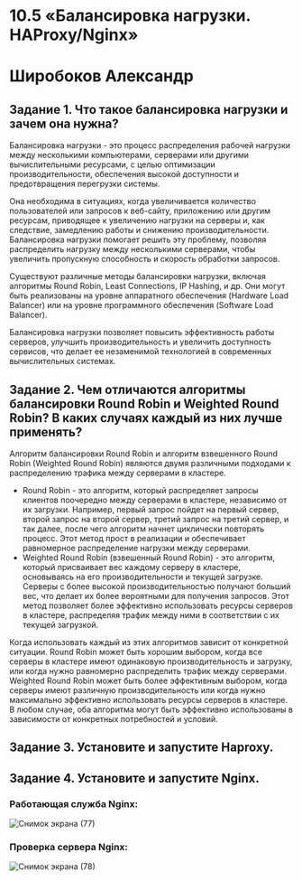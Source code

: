 # 10.5 «Балансировка нагрузки. HAProxy/Nginx»
# Широбоков Александр
## Задание 1. Что такое балансировка нагрузки и зачем она нужна?
Балансировка нагрузки - это процесс распределения рабочей нагрузки между несколькими компьютерами, серверами или другими вычислительными ресурсами, с целью оптимизации производительности, обеспечения высокой доступности и предотвращения перегрузки системы.

Она необходима в ситуациях, когда увеличивается количество пользователей или запросов к веб-сайту, приложению или другим ресурсам, приводящее к увеличению нагрузки на серверы и, как следствие, замедлению работы и снижению производительности. Балансировка нагрузки помогает решить эту проблему, позволяя распределить нагрузку между несколькими серверами, чтобы увеличить пропускную способность и скорость обработки запросов.

Существуют различные методы балансировки нагрузки, включая алгоритмы Round Robin, Least Connections, IP Hashing, и др. Они могут быть реализованы на уровне аппаратного обеспечения (Hardware Load Balancer) или на уровне программного обеспечения (Software Load Balancer).

Балансировка нагрузки позволяет повысить эффективность работы серверов, улучшить производительность и увеличить доступность сервисов, что делает ее незаменимой технологией в современных вычислительных системах.
## Задание 2. Чем отличаются алгоритмы балансировки Round Robin и Weighted Round Robin? В каких случаях каждый из них лучше применять?
Алгоритм балансировки Round Robin и алгоритм взвешенного Round Robin (Weighted Round Robin) являются двумя различными подходами к распределению трафика между серверами в кластере.
 - Round Robin - это алгоритм, который распределяет запросы клиентов поочередно между серверами в кластере, независимо от их загрузки. Например, первый запрос пойдет на первый сервер, второй запрос на второй сервер, третий запрос на третий сервер, и так далее, после чего алгоритм начнет циклически повторять процесс. Этот метод прост в реализации и обеспечивает равномерное распределение нагрузки между серверами.
 - Weighted Round Robin (взвешенный Round Robin) - это алгоритм, который присваивает вес каждому серверу в кластере, основываясь на его производительности и текущей загрузке. Серверы с более высокой производительностью получают больший вес, что делает их более вероятными для получения запросов. Этот метод позволяет более эффективно использовать ресурсы серверов в кластере, распределяя трафик между ними в соответствии с их текущей загрузкой.

Когда использовать каждый из этих алгоритмов зависит от конкретной ситуации. Round Robin может быть хорошим выбором, когда все серверы в кластере имеют одинаковую производительность и загрузку, или когда нужно равномерно распределить трафик между серверами. Weighted Round Robin может быть более эффективным выбором, когда серверы имеют различную производительность или когда нужно максимально эффективно использовать ресурсы серверов в кластере. В любом случае, оба алгоритма могут быть эффективно использованы в зависимости от конкретных потребностей и условий.
## Задание 3. Установите и запустите Haproxy.
## Задание 4. Установите и запустите Nginx.
### Работающая служба Nginx:
![Снимок экрана (77)](https://user-images.githubusercontent.com/69298696/230535557-603d76ce-3014-4a40-88b7-fe5537a3c5b3.png)
### Проверка сервера Nginx:
![Снимок экрана (78)](https://user-images.githubusercontent.com/69298696/230535730-b4667233-2a8b-4c46-b9c8-43ab960e157a.png)
